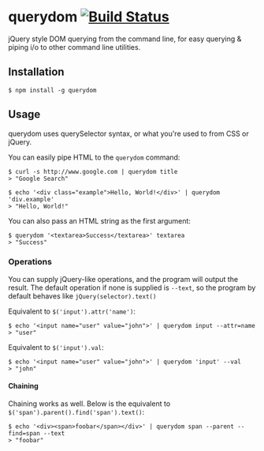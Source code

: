# querydom [![Build Status](https://travis-ci.org/william-mcmillian/querydom.svg?branch=master)](https://travis-ci.org/william-mcmillian/querydom)
jQuery style DOM querying from the command line, for easy querying & piping i/o to other command line utilities.

## Installation
    $ npm install -g querydom
    
## Usage
querydom uses querySelector syntax, or what you're used to from CSS or jQuery.

You can easily pipe HTML to the `querydom` command:

    $ curl -s http://www.google.com | querydom title
    > "Google Search"
    
    $ echo '<div class="example">Hello, World!</div>' | querydom 'div.example'
    > "Hello, World!" 

You can also pass an HTML string as the first argument:

    $ querydom '<textarea>Success</textarea>' textarea
    > "Success"
    
### Operations

You can supply jQuery-like operations, and the program will output the result. The default operation if none is supplied is `--text`, so the program by default behaves like `jQuery(selector).text()`

Equivalent to `$('input').attr('name')`:

    $ echo '<input name="user" value="john">' | querydom input --attr=name
    > "user"

Equivalent to `$('input').val`:

    $ echo '<input name="user" value="john">' | querydom 'input' --val
    > "john"

#### Chaining
Chaining works as well. Below is the equivalent to `$('span').parent().find('span').text()`:

    $ echo '<div><span>foobar</span></div>' | querydom span --parent --find=span --text
    > "foobar"
